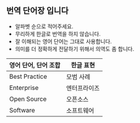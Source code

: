 ## 번역 단어장 입니다

* 알파벳 순으로 적어주세요.
* 무리하게 한글로 번역을 하지 않습니다.
* 잘 이해되는 영어 단어는 그대로 사용합니다.
* 의미를 더 정확하게 전달하기 위해서 의역도 좀 합니다.

| 영어 단어, 단어 조합  | 한글 표현 |
|--|--|
| Best Practice | 모범 사례 |
| Enterprise  | 엔터프라이즈 |
| Open Source | 오픈소스 |
| Software    | 소프트웨어 |
